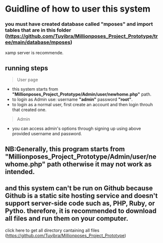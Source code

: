 # Guidline of how to user this system
### you must have created database called **"mposes"** and import tables that are in this folder (https://github.com/Tuyibra/Millionposes_Project_Prototype/tree/main/database/mposes)
xamp server is recommende.
## running steps
> User page
 * this system  starts from  **"Millionposes_Project_Prototype/Admin/user/newhome.php"** path.
 * to login as Admin use: username **"admin"**  password **"root"**.
 * to login as a normal user, first create an account and then login throuh that created one.
> Admin
 * you can access admin's options through signing up using above provided username and password.
 
## NB:Generally, this program starts from **"Millionposes_Project_Prototype/Admin/user/newhome.php"** path otherwise it may not work as intended.

## and this system can't be run on Github because Github is a static site hosting service and doesn't support server-side code such as, PHP, Ruby, or Pytho. therefore, it is recommended to download all files and run them on your computer.


click here to get all directory cantaining all files
(https://github.com/Tuyibra/Millionposes_Project_Prototype)
